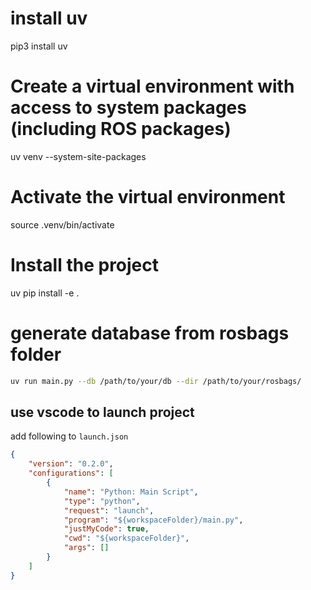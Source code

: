 # install uv
pip3 install uv

# Create a virtual environment with access to system packages (including ROS packages)
uv venv --system-site-packages

# Activate the virtual environment
source .venv/bin/activate

# Install the project
uv pip install -e .

# generate database from rosbags folder
```bash
uv run main.py --db /path/to/your/db --dir /path/to/your/rosbags/
```

## use vscode to launch project
add following to `launch.json`
```json
{
    "version": "0.2.0",
    "configurations": [
        {
            "name": "Python: Main Script",
            "type": "python",
            "request": "launch",
            "program": "${workspaceFolder}/main.py",
            "justMyCode": true,
            "cwd": "${workspaceFolder}",
            "args": []
        }
    ]
}
```
